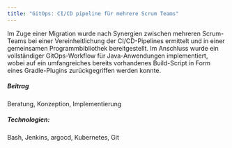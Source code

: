 ```yaml
---
title: "GitOps: CI/CD pipeline für mehrere Scrum Teams"
---
```


Im Zuge einer Migration wurde nach Synergien zwischen mehreren Scrum-Teams bei einer Vereinheitlichung der CI/CD-Pipelines ermittelt und in einer 
gemeinsamen Programmbibliothek bereitgestellt. Im Anschluss wurde ein vollständiger GitOps-Workflow für Java-Anwendungen implementiert, 
wobei auf ein umfangreiches bereits vorhandenes Build-Script in Form eines Gradle-Plugins zurückgegriffen werden konnte. 


##### Beitrag
Beratung, Konzeption, Implementierung

##### Technologien:
Bash, Jenkins, argocd, Kubernetes, Git